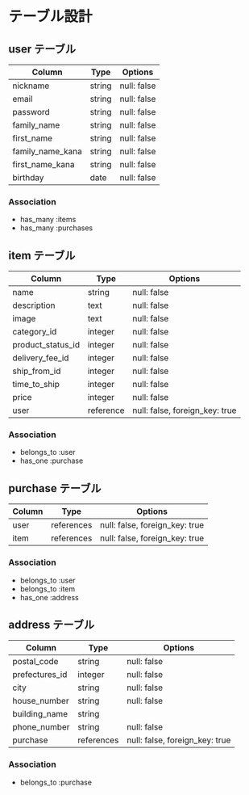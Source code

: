 # テーブル設計

## user テーブル

| Column           | Type   | Options     |
| ---------------- | ------ | ----------- |
| nickname         | string | null: false |
| email            | string | null: false |
| password         | string | null: false |
| family_name      | string | null: false |
| first_name       | string | null: false |
| family_name_kana | string | null: false |
| first_name_kana  | string | null: false |
| birthday         | date   | null: false |

### Association

- has_many :items
- has_many :purchases

## item テーブル

| Column              | Type      | Options                        |
| ------------------- | --------- | ------------------------------ |
| name                | string    | null: false                    |
| description         | text      | null: false                    |
| image               | text      | null: false                    |
| category_id         | integer   | null: false                    |
| product_status_id   | integer   | null: false                    |
| delivery_fee_id     | integer   | null: false                    |
| ship_from_id        | integer   | null: false                    |
| time_to_ship        | integer   | null: false                    |
| price               | integer   | null: false                    |
| user                | reference | null: false, foreign_key: true |

### Association

- belongs_to :user
- has_one :purchase

## purchase テーブル

| Column | Type       | Options                        |
| ------ | ---------- | ------------------------------ |
| user   | references | null: false, foreign_key: true |
| item   | references | null: false, foreign_key: true |

### Association

- belongs_to :user
- belongs_to :item
- has_one :address

## address テーブル

| Column         | Type       | Options                        |
| -------------- | ---------- | ------------------------------ |
| postal_code    | string     | null: false                    |
| prefectures_id | integer    | null: false                    |
| city           | string     | null: false                    |
| house_number   | string     | null: false                    |
| building_name  | string     |                                |
| phone_number   | string     | null: false                    |
| purchase       | references | null: false, foreign_key: true |

### Association

- belongs_to :purchase